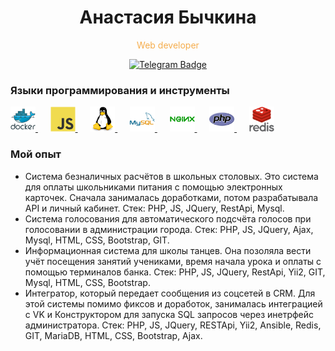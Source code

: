 <div id="header" align="center">
  <h1 align="center">Анастасия Бычкина</h1>
  <p align="center" style="color:#F5AD4C">Web developer</p>
</div>

<div id="badges"  align="center">
  <a href="https://t.me/lyalinaav">
    <img src="https://img.shields.io/badge/Telegram-blue?style=for-the-badge&logo=telegram&logoColor=white" alt="Telegram Badge"/>
  </a>
</div>

<div id="languges">
  <h3 align="left">Языки программирования и инструменты</h3>
  <p align="left"> 
    <a href="https://www.docker.com/" target="_blank" rel="noreferrer"> 
      <img src="https://raw.githubusercontent.com/devicons/devicon/master/icons/docker/docker-original-wordmark.svg" alt="docker" width="40" height="40"/> 
    </a>&nbsp;&nbsp;&nbsp;&nbsp;
    <a href="https://developer.mozilla.org/en-US/docs/Web/JavaScript" target="_blank" rel="noreferrer"> 
      <img src="https://raw.githubusercontent.com/devicons/devicon/master/icons/javascript/javascript-original.svg" alt="javascript" width="40" height="40"/> 
    </a>&nbsp;&nbsp;&nbsp;&nbsp;
    <a href="https://www.linux.org/" target="_blank" rel="noreferrer"> 
      <img src="https://raw.githubusercontent.com/devicons/devicon/master/icons/linux/linux-original.svg" alt="linux" width="40" height="40"/> 
    </a>&nbsp;&nbsp;&nbsp;&nbsp;
    <a href="https://www.mysql.com/" target="_blank" rel="noreferrer">
      <img src="https://raw.githubusercontent.com/devicons/devicon/master/icons/mysql/mysql-original-wordmark.svg" alt="mysql" width="40" height="40"/> 
    </a>&nbsp;&nbsp;&nbsp;&nbsp;
      <a href="https://www.nginx.com" target="_blank" rel="noreferrer"> 
        <img src="https://raw.githubusercontent.com/devicons/devicon/master/icons/nginx/nginx-original.svg" alt="nginx" width="40" height="40"/> 
      </a>&nbsp;&nbsp;&nbsp;&nbsp;
      <a href="https://www.php.net" target="_blank" rel="noreferrer"> 
        <img src="https://raw.githubusercontent.com/devicons/devicon/master/icons/php/php-original.svg" alt="php" width="40" height="40"/> 
      </a>&nbsp;&nbsp;&nbsp;&nbsp;
      <a href="https://redis.io" target="_blank" rel="noreferrer"> 
        <img src="https://raw.githubusercontent.com/devicons/devicon/master/icons/redis/redis-original-wordmark.svg" alt="redis" width="40" height="40"/> 
      </a> 
  </p>
</div>

<div id="about">
 <h3 align="left">Мой опыт</h3>
    <ul>
      <li>Cистема безналичных расчётов в школьных столовых. Это система для оплаты школьниками питания с помощью электронных карточек. Сначала занималась доработками, потом разрабатывала API и личный кабинет. Стек: PHP, JS, JQuery, RestApi, Mysql.</li>
      <li>Система голосования для автоматического подсчёта голосов при голосовании в администрации города. Стек: PHP, JS, JQuery, Ajax, Mysql, HTML, CSS, Bootstrap, GIT.</li>
      <li>Информационная система для школы танцев. Она позоляла вести учёт посещения занятий учениками, время начала урока и оплаты с помощью терминалов банка. Стек: PHP, JS, JQuery, RestApi, Yii2, GIT, Mysql, HTML, CSS, Bootstrap.</li>
      <li>Интегратор, который передает сообщения из соцсетей в CRM. Для этой системы помимо фиксов и доработок, занималась интеграцией с VK и Конструктором для запуска SQL запросов через инетрфейс администратора. Стек: PHP, JS, JQuery, RESTApi, Yii2, Ansible, Redis, GIT, MariaDB, HTML, CSS, Bootstrap, Ajax.</li>
    </ul>
</div>
